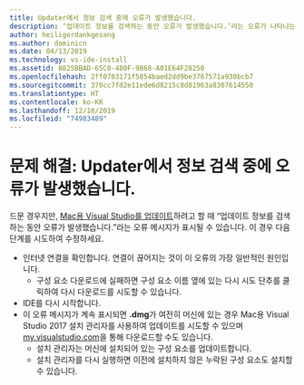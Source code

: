 ```yaml
---
title: Updater에서 정보 검색 중에 오류가 발생했습니다.
description: ‘업데이트 정보를 검색하는 동안 오류가 발생했습니다.’라는 오류가 나타나는 경우 수정하는 방법에 대한 지침입니다. Mac용 Visual Studio 2017에서
author: heiligerdankgesang
ms.author: dominicn
ms.date: 04/13/2019
ms.technology: vs-ide-install
ms.assetid: 8825BBAD-65C0-480F-9868-A01E64F28250
ms.openlocfilehash: 2ff0703171f5854baed2dd9be3767571a930bcb7
ms.sourcegitcommit: 370cc7fd2e11ede6d8215c8d81963a8307614550
ms.translationtype: HT
ms.contentlocale: ko-KR
ms.lasthandoff: 12/10/2019
ms.locfileid: "74983489"
---
```

# <a name="troubleshooting-updater-has-errors-retrieving-information"></a>문제 해결: Updater에서 정보 검색 중에 오류가 발생했습니다.

드문 경우지만, [Mac용 Visual Studio를 업데이트](update.md)하려고 할 때 “업데이트 정보를 검색하는 동안 오류가 발생했습니다.”라는 오류 메시지가 표시될 수 있습니다. 이 경우 다음 단계를 시도하여 수정하세요.

- 인터넷 연결을 확인합니다. 연결이 끊어지는 것이 이 오류의 가장 일반적인 원인입니다.
  - 구성 요소 다운로드에 실패하면 구성 요소 이름 옆에 있는 다시 시도 단추를 클릭하여 다시 다운로드를 시도할 수 있습니다.
- IDE를 다시 시작합니다.
- 이 오류 메시지가 계속 표시되면 **.dmg**가 여전히 머신에 있는 경우 Mac용 Visual Studio 2017 설치 관리자를 사용하여 업데이트를 시도할 수 있으며 [my.visualstudio.com](https://my.visualstudio.com/Downloads?q=Visual%20Studio%20for%20Mac)을 통해 다운로드할 수도 있습니다.
  - 설치 관리자는 머신에 설치되어 있는 구성 요소를 업데이트합니다.
  - 설치 관리자를 다시 실행하면 이전에 설치하지 않은 누락된 구성 요소도 설치할 수 있습니다.
